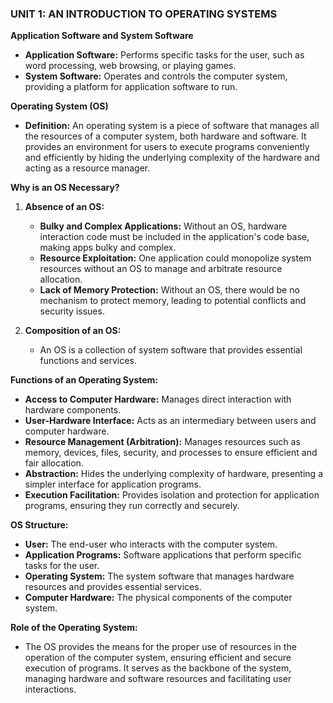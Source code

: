 ### UNIT 1: AN INTRODUCTION TO OPERATING SYSTEMS

**Application Software and System Software**

- **Application Software:** Performs specific tasks for the user, such as word processing, web browsing, or playing games.
- **System Software:** Operates and controls the computer system, providing a platform for application software to run.

**Operating System (OS)**

- **Definition:** An operating system is a piece of software that manages all the resources of a computer system, both hardware and software. It provides an environment for users to execute programs conveniently and efficiently by hiding the underlying complexity of the hardware and acting as a resource manager.

**Why is an OS Necessary?**

1. **Absence of an OS:**
   - **Bulky and Complex Applications:** Without an OS, hardware interaction code must be included in the application's code base, making apps bulky and complex.
   - **Resource Exploitation:** One application could monopolize system resources without an OS to manage and arbitrate resource allocation.
   - **Lack of Memory Protection:** Without an OS, there would be no mechanism to protect memory, leading to potential conflicts and security issues.

2. **Composition of an OS:**
   - An OS is a collection of system software that provides essential functions and services.

**Functions of an Operating System:**

- **Access to Computer Hardware:** Manages direct interaction with hardware components.
- **User-Hardware Interface:** Acts as an intermediary between users and computer hardware.
- **Resource Management (Arbitration):** Manages resources such as memory, devices, files, security, and processes to ensure efficient and fair allocation.
- **Abstraction:** Hides the underlying complexity of hardware, presenting a simpler interface for application programs.
- **Execution Facilitation:** Provides isolation and protection for application programs, ensuring they run correctly and securely.

**OS Structure:**

- **User:** The end-user who interacts with the computer system.
- **Application Programs:** Software applications that perform specific tasks for the user.
- **Operating System:** The system software that manages hardware resources and provides essential services.
- **Computer Hardware:** The physical components of the computer system.

**Role of the Operating System:**

- The OS provides the means for the proper use of resources in the operation of the computer system, ensuring efficient and secure execution of programs. It serves as the backbone of the system, managing hardware and software resources and facilitating user interactions.
